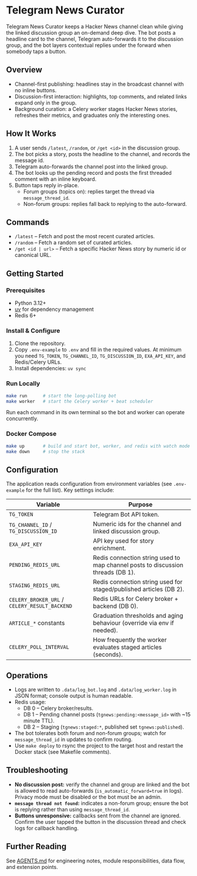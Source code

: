 # Telegram News Curator

Telegram News Curator keeps a Hacker News channel clean while giving the linked discussion group an on-demand deep dive. The bot posts a headline card to the channel, Telegram auto-forwards it to the discussion group, and the bot layers contextual replies under the forward when somebody taps a button.

## Overview
- Channel-first publishing: headlines stay in the broadcast channel with no inline buttons.
- Discussion-first interaction: highlights, top comments, and related links expand only in the group.
- Background curation: a Celery worker stages Hacker News stories, refreshes their metrics, and graduates only the interesting ones.

## How It Works
1. A user sends `/latest`, `/random`, or `/get <id>` in the discussion group.
2. The bot picks a story, posts the headline to the channel, and records the message id.
3. Telegram auto-forwards the channel post into the linked group.
4. The bot looks up the pending record and posts the first threaded comment with an inline keyboard.
5. Button taps reply in-place.  
   - Forum groups (topics on): replies target the thread via `message_thread_id`.  
   - Non-forum groups: replies fall back to replying to the auto-forward.

## Commands
- `/latest` – Fetch and post the most recent curated articles.
- `/random` – Fetch a random set of curated articles.
- `/get <id | url>` – Fetch a specific Hacker News story by numeric id or canonical URL.

## Getting Started

### Prerequisites
- Python 3.12+
- [uv](https://docs.astral.sh/uv/) for dependency management
- Redis 6+

### Install & Configure
1. Clone the repository.
2. Copy `.env-example` to `.env` and fill in the required values. At minimum you need `TG_TOKEN`, `TG_CHANNEL_ID`, `TG_DISCUSSION_ID`, `EXA_API_KEY`, and Redis/Celery URLs.
3. Install dependencies: `uv sync`

### Run Locally
```bash
make run      # start the long-polling bot
make worker   # start the Celery worker + beat scheduler
```
Run each command in its own terminal so the bot and worker can operate concurrently.

### Docker Compose
```bash
make up       # build and start bot, worker, and redis with watch mode
make down     # stop the stack
```

## Configuration
The application reads configuration from environment variables (see `.env-example` for the full list). Key settings include:

| Variable | Purpose |
| --- | --- |
| `TG_TOKEN` | Telegram Bot API token. |
| `TG_CHANNEL_ID` / `TG_DISCUSSION_ID` | Numeric ids for the channel and linked discussion group. |
| `EXA_API_KEY` | API key used for story enrichment. |
| `PENDING_REDIS_URL` | Redis connection string used to map channel posts to discussion threads (DB 1). |
| `STAGING_REDIS_URL` | Redis connection string used for staged/published articles (DB 2). |
| `CELERY_BROKER_URL` / `CELERY_RESULT_BACKEND` | Redis URLs for Celery broker + backend (DB 0). |
| `ARTICLE_*` constants | Graduation thresholds and aging behaviour (override via env if needed). |
| `CELERY_POLL_INTERVAL` | How frequently the worker evaluates staged articles (seconds). |

## Operations
- Logs are written to `.data/log_bot.log` and `.data/log_worker.log` in JSON format; console output is human readable.
- Redis usage:
  - DB 0 – Celery broker/results.
  - DB 1 – Pending channel posts (`tgnews:pending:<message_id>` with ~15 minute TTL).
  - DB 2 – Staging (`tgnews:staged:*`, published set `tgnews:published`).
- The bot tolerates both forum and non-forum groups; watch for `message_thread_id` in updates to confirm routing.
- Use `make deploy` to rsync the project to the target host and restart the Docker stack (see Makefile comments).

## Troubleshooting
- **No discussion post:** verify the channel and group are linked and the bot is allowed to read auto-forwards (`is_automatic_forward=true` in logs). Privacy mode must be disabled or the bot must be an admin.
- **`message thread not found`:** indicates a non-forum group; ensure the bot is replying rather than using `message_thread_id`.
- **Buttons unresponsive:** callbacks sent from the channel are ignored. Confirm the user tapped the button in the discussion thread and check logs for callback handling.

## Further Reading
See [AGENTS.md](AGENTS.md) for engineering notes, module responsibilities, data flow, and extension points.
